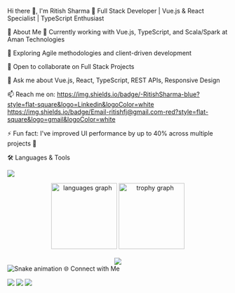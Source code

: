 Hi there 👋, I'm Ritish Sharma
🌟 Full Stack Developer | Vue.js & React Specialist | TypeScript Enthusiast

🚀 About Me
🔭 Currently working with Vue.js, TypeScript, and Scala/Spark at Aman Technologies

🌱 Exploring Agile methodologies and client-driven development

👯 Open to collaborate on Full Stack Projects

💬 Ask me about Vue.js, React, TypeScript, REST APIs, Responsive Design

📫 Reach me on:
https://img.shields.io/badge/-RitishSharma-blue?style=flat-square&logo=Linkedin&logoColor=white
https://img.shields.io/badge/Email-ritishfj@gmail.com-red?style=flat-square&logo=gmail&logoColor=white

⚡ Fun fact: I've improved UI performance by up to 40% across multiple projects 🚀

🛠️ Languages & Tools
<p align="left"> <img src="https://skillicons.dev/icons?i=html,css,js,ts,vue,react,angular,nodejs,express,mongodb,scala,git,github,vscode,tailwind,materialui,bootstrap" /> </p>
<div align="center"> <img src="https://github-readme-stats.vercel.app/api/top-langs?username=ritishsharma&locale=en&hide_title=false&layout=compact&card_width=320&langs_count=5&theme=dracula&hide_border=false" height="150" alt="languages graph" /> <img src="https://github-profile-trophy.vercel.app?username=ritishsharma&theme=dracula" height="150" alt="trophy graph" /> </div>
<br clear="both"><div align="center"> <img src="https://visitor-badge.laobi.icu/badge?page_id=ritishsharma.ritishsharma" /> </div>
<!-- Snake animation generated by GitHub Action below --><img src="https://raw.githubusercontent.com/ritishsharma/ritishsharma/output/snake.svg" alt="Snake animation" />
🌐 Connect with Me
<p> <a href="https://www.linkedin.com/in/ritish-sharma-"><img src="https://img.shields.io/badge/LinkedIn-RitishSharma-blue?style=flat-square&logo=linkedin"></a> <a href="mailto:ritishfj@gmail.com"><img src="https://img.shields.io/badge/Email-ritishfj@gmail.com-red?style=flat-square&logo=gmail&logoColor=white"></a> <a href="tel:+917681909401"><img src="https://img.shields.io/badge/Phone-7681909401-green?style=flat-square&logo=whatsapp&logoColor=white"></a> </p>
